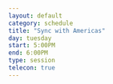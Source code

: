 ```yaml
---
layout: default
category: schedule
title: "Sync with Americas"
day: tuesday
start: 5:00PM
end: 6:00PM
type: session
telecon: true
---
```

